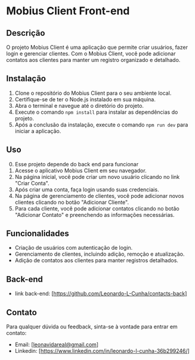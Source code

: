 # Mobius Client Front-end

## Descrição
O projeto Mobius Client é uma aplicação que permite criar usuários, fazer login e gerenciar clientes. Com o Mobius Client, você pode adicionar contatos aos clientes para manter um registro organizado e detalhado.

## Instalação
1. Clone o repositório do Mobius Client para o seu ambiente local.
2. Certifique-se de ter o Node.js instalado em sua máquina.
3. Abra o terminal e navegue até o diretório do projeto.
4. Execute o comando `npm install` para instalar as dependências do projeto.
5. Após a conclusão da instalação, execute o comando `npm run dev` para iniciar a aplicação.

## Uso
0. Esse projeto depende do back end para funcionar
1. Acesse o aplicativo Mobius Client em seu navegador.
2. Na página inicial, você pode criar um novo usuário clicando no link "Criar Conta".
3. Após criar uma conta, faça login usando suas credenciais.
4. Na página de gerenciamento de clientes, você pode adicionar novos clientes clicando no botão "Adicionar Cliente".
5. Para cada cliente, você pode adicionar contatos clicando no botão "Adicionar Contato" e preenchendo as informações necessárias.

## Funcionalidades
- Criação de usuários com autenticação de login.
- Gerenciamento de clientes, incluindo adição, remoção e atualização.
- Adição de contatos aos clientes para manter registros detalhados.


## Back-end
- link back-end: [https://github.com/Leonardo-L-Cunha/contacts-back]

## Contato
Para qualquer dúvida ou feedback, sinta-se à vontade para entrar em contato:
- Email: [leonavidareal@gmail.com]
- Linkedin: [https://www.linkedin.com/in/leonardo-l-cunha-36b299246/]
